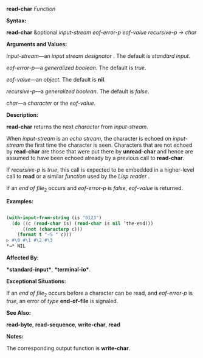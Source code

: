 **read-char** *Function* 



**Syntax:** 



**read-char** &amp;optional *input-stream eof-error-p eof-value recursive-p → char* 



**Arguments and Values:** 



*input-stream*—an *input stream designator* . The default is *standard input*. 



*eof-error-p*—a *generalized boolean*. The default is *true*. 



*eof-value*—an *object*. The default is **nil**. 



*recursive-p*—a *generalized boolean*. The default is *false*. 



*char*—a *character* or the *eof-value*. 



**Description:** 



**read-char** returns the next *character* from *input-stream*. 



When *input-stream* is an *echo stream*, the character is echoed on *input-stream* the first time the character is seen. Characters that are not echoed by **read-char** are those that were put there by **unread-char** and hence are assumed to have been echoed already by a previous call to **read-char**. 



If *recursive-p* is *true*, this call is expected to be embedded in a higher-level call to **read** or a similar *function* used by the *Lisp reader* . 



If an *end of file*<sub>2</sub> occurs and *eof-error-p* is *false*, *eof-value* is returned. 







 



 



**Examples:**
```lisp

(with-input-from-string (is "0123") 
  (do ((c (read-char is) (read-char is nil ’the-end))) 
      ((not (characterp c))) 
    (format t "~S " c))) 
▷ #\0 #\1 #\2 #\3 
*→* NIL 

```
**Affected By:** 



**\*standard-input\***, **\*terminal-io\***. 



**Exceptional Situations:** 



If an *end of file*<sub>2</sub> occurs before a character can be read, and *eof-error-p* is *true*, an error of *type* **end-of-file** is signaled. 



**See Also:** 



**read-byte**, **read-sequence**, **write-char**, **read** 



**Notes:** 



The corresponding output function is **write-char**. 



